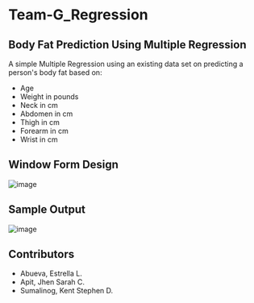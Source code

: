 # Team-G_Regression

## Body Fat Prediction Using Multiple Regression
A simple Multiple Regression using an existing data set on predicting a person's body fat based on:
* Age
* Weight in pounds
* Neck in cm
* Abdomen in cm
* Thigh in cm
* Forearm in cm
* Wrist in cm

## Window Form Design
![image](https://user-images.githubusercontent.com/95534475/219865332-742ff6cc-8ff9-4070-91c5-4fa3b992811e.png)


## Sample Output
![image](https://user-images.githubusercontent.com/95534475/219865408-fabdd670-28de-4f54-a5f8-bcd17765fa88.png)


## Contributors
* Abueva, Estrella L.
* Apit, Jhen Sarah C.
* Sumalinog, Kent Stephen D.
